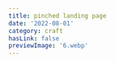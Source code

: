 ```yaml
---
title: pinched landing page
date: '2022-08-01'
category: craft
hasLink: false
previewImage: '6.webp'
---
```

